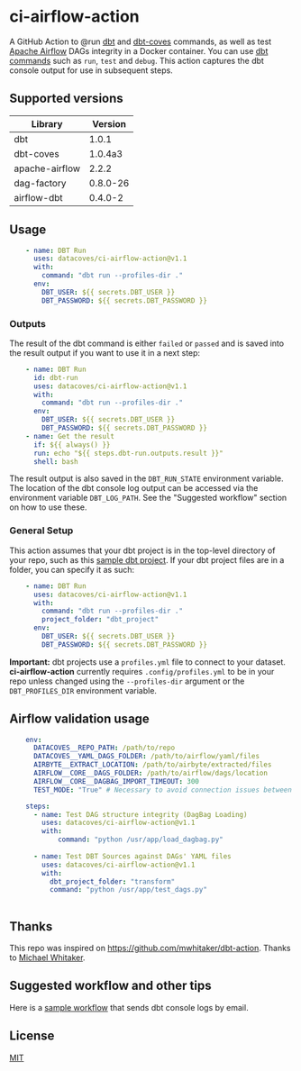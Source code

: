 # ci-airflow-action

A GitHub Action to @run [dbt](https://www.getdbt.com) and [dbt-coves](https://www.datacoves.com) commands, as well as test [Apache Airflow](https://airflow.apache.org/) DAGs integrity in a Docker container. You can use [dbt commands](https://docs.getdbt.com/reference/dbt-commands) such as `run`, `test` and `debug`. This action captures the dbt console output for use in subsequent steps. 
## Supported versions

| Library  | Version  |
|---|---|
| dbt  | 1.0.1  |
| dbt-coves  | 1.0.4a3  |
| apache-airflow  | 2.2.2  |
| dag-factory  | 0.8.0-26  |
| airflow-dbt  | 0.4.0-2  |

## Usage

```yml
    - name: DBT Run
      uses: datacoves/ci-airflow-action@v1.1
      with:
        command: "dbt run --profiles-dir ."
      env:
        DBT_USER: ${{ secrets.DBT_USER }}
        DBT_PASSWORD: ${{ secrets.DBT_PASSWORD }}
```
### Outputs

The result of the dbt command is either `failed` or `passed` and is saved into the result output if you want to use it in a next step:

```yml
    - name: DBT Run
      id: dbt-run
      uses: datacoves/ci-airflow-action@v1.1
      with:
        command: "dbt run --profiles-dir ."
      env:
        DBT_USER: ${{ secrets.DBT_USER }}
        DBT_PASSWORD: ${{ secrets.DBT_PASSWORD }}
    - name: Get the result
      if: ${{ always() }}
      run: echo "${{ steps.dbt-run.outputs.result }}"
      shell: bash
```
The result output is also saved in the `DBT_RUN_STATE` environment variable. The location of the dbt console log output can be accessed via the environment variable `DBT_LOG_PATH`. See the "Suggested workflow" section on how to use these.

### General Setup

This action assumes that your dbt project is in the top-level directory of your repo, such as this [sample dbt project](https://github.com/fishtown-analytics/jaffle_shop). If your dbt project files are in a folder, you can specify it as such:

```yml
    - name: DBT Run
      uses: datacoves/ci-airflow-action@v1.1
      with:
        command: "dbt run --profiles-dir ."
        project_folder: "dbt_project"
      env:
        DBT_USER: ${{ secrets.DBT_USER }}
        DBT_PASSWORD: ${{ secrets.DBT_PASSWORD }}
```
**Important:** dbt projects use a `profiles.yml` file to connect to your dataset. **ci-airflow-action** currently requires `.config/profiles.yml` to be in your repo unless changed using the `--profiles-dir` argument or the `DBT_PROFILES_DIR` environment variable.

## Airflow validation usage

```yml
    env:
      DATACOVES__REPO_PATH: /path/to/repo
      DATACOVES__YAML_DAGS_FOLDER: /path/to/airflow/yaml/files
      AIRBYTE__EXTRACT_LOCATION: /path/to/airbyte/extracted/files
      AIRFLOW__CORE__DAGS_FOLDER: /path/to/airflow/dags/location
      AIRFLOW__CORE__DAGBAG_IMPORT_TIMEOUT: 300
      TEST_MODE: "True" # Necessary to avoid connection issues between Airflow and Airbyte

    steps:
      - name: Test DAG structure integrity (DagBag Loading)
        uses: datacoves/ci-airflow-action@v1.1
        with:
            command: "python /usr/app/load_dagbag.py"
      
      - name: Test DBT Sources against DAGs' YAML files
        uses: datacoves/ci-airflow-action@v1.1
        with:
          dbt_project_folder: "transform"
          command: "python /usr/app/test_dags.py"
        
```

## Thanks

This repo was inspired on https://github.com/mwhitaker/dbt-action. Thanks to [Michael Whitaker](https://github.com/mwhitaker).

## Suggested workflow and other tips

Here is a [sample workflow](https://github.com/mwhitaker/dbt-action-sample) that sends dbt console logs by email.

## License

[MIT](LICENSE)